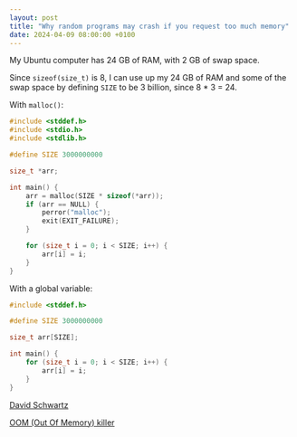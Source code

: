 ```yaml
---
layout: post
title: "Why random programs may crash if you request too much memory"
date: 2024-04-09 08:00:00 +0100
---
```


My Ubuntu computer has 24 GB of RAM, with 2 GB of swap space.

Since `sizeof(size_t)` is 8, I can use up my 24 GB of RAM and some of the swap space by defining `SIZE` to be 3 billion, since 8 * 3 = 24.

With `malloc()`:

```c
#include <stddef.h>
#include <stdio.h>
#include <stdlib.h>

#define SIZE 3000000000

size_t *arr;

int main() {
	arr = malloc(SIZE * sizeof(*arr));
	if (arr == NULL) {
		perror("malloc");
		exit(EXIT_FAILURE);
	}

	for (size_t i = 0; i < SIZE; i++) {
		arr[i] = i;
	}
}
```

With a global variable:

```c
#include <stddef.h>

#define SIZE 3000000000

size_t arr[SIZE];

int main() {
	for (size_t i = 0; i < SIZE; i++) {
		arr[i] = i;
	}
}
```

[David Schwartz](https://serverfault.com/a/420793/1055398)

[OOM (Out Of Memory) killer](https://linux-mm.org/OOM_Killer)
